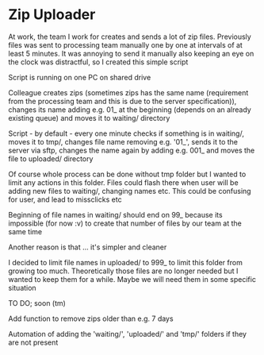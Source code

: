 # Zip Uploader
At work, the team I work for creates and sends a lot of zip files. Previously files was sent to processing team manually one by one at intervals of at least 5 minutes. It was annoying to send it manually also keeping an eye on the clock was distractful, so I created this simple script  

Script is running on one PC on shared drive  

Colleague creates zips (sometimes zips has the same name (requirement from the processing team and this is due to the server specification)), changes its name adding e.g. 01_ at the beginning (depends on an already existing queue) and moves it to waiting/ directory

Script - by default - every one minute checks if something is in waiting/, moves it to tmp/, changes file name removing e.g. '01_', sends it to the server via sftp, changes the name again by adding e.g. 001_ and moves the file to uploaded/ directory

Of course whole process can be done without tmp folder but I wanted to limit any actions in this folder. Files could flash there when user will be adding new files to waiting/, changing names etc. This could be confusing for user, and lead to missclicks etc

Beginning of file names in waiting/ should end on 99_ because its impossible (for now :v) to create that number of files by our team at the same time

Another reason is that ... it's simpler and cleaner


I decided to limit file names in uploaded/ to 999_ to limit this folder from growing too much. Theoretically those files are no longer needed but I wanted to keep them for a while. Maybe we will need them in some specific situation


TO DO; soon (tm)

Add function to remove zips older than e.g. 7 days

Automation of adding the 'waiting/', 'uploaded/' and 'tmp/' folders if they are not present
